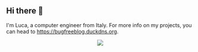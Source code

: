 ## Hi there 👋

I'm Luca, a computer engineer from Italy. For more info on my projects, you can head to https://bugfreeblog.duckdns.org.

<p align="center">
  <img src="https://github-readme-stats.vercel.app/api?username=carlonluca&show_icons=true&theme=dracula&rank_icon=percentile"/>
</p>

<!--
**carlonluca/carlonluca** is a ✨ _special_ ✨ repository because its `README.md` (this file) appears on your GitHub profile.

Here are some ideas to get you started:

- 🔭 I’m currently working on ...
- 🌱 I’m currently learning ...
- 👯 I’m looking to collaborate on ...
- 🤔 I’m looking for help with ...
- 💬 Ask me about ...
- 📫 How to reach me: ...
- 😄 Pronouns: ...
- ⚡ Fun fact: ...
-->

